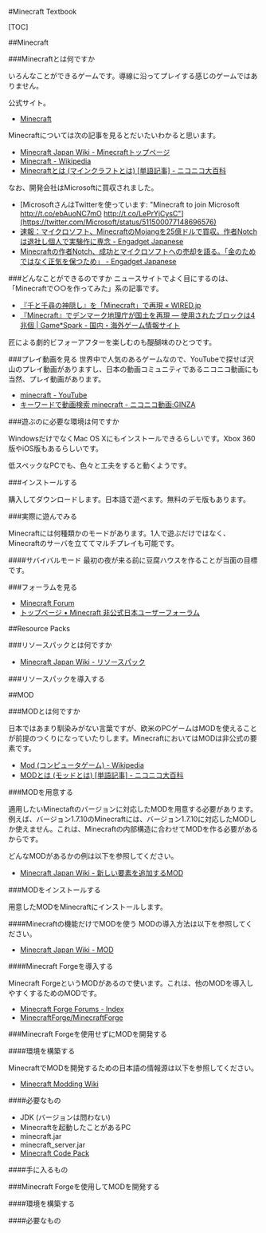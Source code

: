 
#Minecraft Textbook

[TOC]

##Minecraft

###Minecraftとは何ですか

いろんなことができるゲームです。導線に沿ってプレイする感じのゲームではありません。

公式サイト。
* [Minecraft](https://minecraft.net/)

Minecraftについては次の記事を見るとだいたいわかると思います。

* [Minecraft Japan Wiki - Minecraftトップページ](http://www26.atwiki.jp/minecraft/pages/1061.html)
* [Minecraft - Wikipedia](http://ja.wikipedia.org/wiki/Minecraft)
* [Minecraftとは (マインクラフトとは) [単語記事] - ニコニコ大百科](http://dic.nicovideo.jp/a/minecraft)

なお、開発会社はMicrosoftに買収されました。

* [MicrosoftさんはTwitterを使っています: "Minecraft to join Microsoft http://t.co/ebAuoNC7mO http://t.co/LePrYjCysC"](https://twitter.com/Microsoft/status/511500077148696576)
* [速報：マイクロソフト、MinecraftのMojangを25億ドルで買収。作者Notchは退社し個人で実験作に専念 - Engadget Japanese](http://japanese.engadget.com/2014/09/15/minecraft-mojang-25-notch/)
* [Minecraftの作者Notch、成功とマイクロソフトへの売却を語る。「金のためではなく正気を保つため」 - Engadget Japanese](http://japanese.engadget.com/2014/09/15/minecraft-notch/)


###どんなことができるのですか
ニュースサイトでよく目にするのは、「Minecraftで○○を作ってみた」系の記事です。

* [『千と千尋の神隠し』を「Minecraft」で再現 « WIRED.jp](http://wired.jp/2014/01/17/minecraft-spirited-away/)
* [『Minecraft』でデンマーク地理庁が国土を再現 ― 使用されたブロックは4兆個 | Game*Spark - 国内・海外ゲーム情報サイト](http://www.gamespark.jp/article/2014/04/25/48104.html)

匠による劇的ビフォーアフターを楽しむのも醍醐味のひとつです。

###プレイ動画を見る
世界中で人気のあるゲームなので、YouTubeで探せば沢山のプレイ動画がありますし、日本の動画コミュニティであるニコニコ動画にも当然、プレイ動画があります。

* [minecraft - YouTube](https://www.youtube.com/results?search_query=minecraft)
* [キーワードで動画検索 minecraft - ニコニコ動画:GINZA](http://www.nicovideo.jp/search/minecraft?sort=v&order=d)

###遊ぶのに必要な環境は何ですか

WindowsだけでなくMac OS Xにもインストールできるらしいです。Xbox 360版やiOS版もあるらしいです。

低スペックなPCでも、色々と工夫をすると動くようです。

###インストールする

購入してダウンロードします。日本語で遊べます。無料のデモ版もあります。

###実際に遊んでみる

Minecraftには何種類かのモードがあります。1人で遊ぶだけではなく、Minecraftのサーバを立ててマルチプレイも可能です。

####サバイバルモード
最初の夜が来る前に豆腐ハウスを作ることが当面の目標です。

###フォーラムを見る

* [Minecraft Forum](http://www.minecraftforum.net/)
* [トップページ • Minecraft 非公式日本ユーザーフォーラム](http://forum.minecraftuser.jp/)

##Resource Packs

###リソースパックとは何ですか

* [Minecraft Japan Wiki - リソースパック](http://www26.atwiki.jp/minecraft/pages/1093.html)

###リソースパックを導入する

##MOD

###MODとは何ですか

日本ではあまり馴染みがない言葉ですが、欧米のPCゲームはMODを使えることが前提のつくりになっていたりします。MinecraftにおいてはMODは非公式の要素です。

* [Mod (コンピュータゲーム) - Wikipedia](http://ja.wikipedia.org/wiki/Mod_(%E3%82%B3%E3%83%B3%E3%83%94%E3%83%A5%E3%83%BC%E3%82%BF%E3%82%B2%E3%83%BC%E3%83%A0))
* [MODとは (モッドとは) [単語記事] - ニコニコ大百科](http://dic.nicovideo.jp/a/mod)

###MODを用意する

適用したいMinectaftのバージョンに対応したMODを用意する必要があります。例えば、バージョン1.7.10のMinecraftには、バージョン1.7.10に対応したMODしか使えません。これは、Minecraftの内部構造に合わせてMODを作る必要があるからです。

どんなMODがあるかの例は以下を参照してください。

* [Minecraft Japan Wiki - 新しい要素を追加するMOD](http://www26.atwiki.jp/minecraft/pages/935.html)

###MODをインストールする

用意したMODをMinecraftにインストールします。

####Minecraftの機能だけでMODを使う
MODの導入方法は以下を参照してください。

* [Minecraft Japan Wiki - MOD](http://www26.atwiki.jp/minecraft/pages/940.html)

####Minecraft Forgeを導入する

Minecraft ForgeというMODがあるので使います。これは、他のMODを導入しやすくするためのMODです。

* [Minecraft Forge Forums - Index](http://www.minecraftforge.net/forum/)
* [MinecraftForge/MinecraftForge](https://github.com/MinecraftForge/MinecraftForge)

###Minecraft Forgeを使用せずにMODを開発する

####環境を構築する

MinecraftでMODを開発するための日本語の情報源は以下を参照してください。

* [Minecraft Modding Wiki](http://minecraftjp.info/modding/index.php/Minecraft_Modding_Wiki)

####必要なもの

* JDK (バージョンは問わない)
* Minecraftを起動したことがあるPC
* minecraft.jar
* minecraft_server.jar
* [Minecraft Code Pack](http://mcp.ocean-labs.de/)

####手に入るもの

###Minecraft Forgeを使用してMODを開発する

####環境を構築する

####必要なもの

